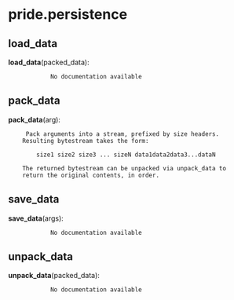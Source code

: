 pride.persistence
==============



load_data
--------------

**load_data**(packed_data):

				No documentation available


pack_data
--------------

**pack_data**(arg):

		 Pack arguments into a stream, prefixed by size headers.
        Resulting bytestream takes the form:
            
            size1 size2 size3 ... sizeN data1data2data3...dataN
            
        The returned bytestream can be unpacked via unpack_data to
        return the original contents, in order. 


save_data
--------------

**save_data**(args):

				No documentation available


unpack_data
--------------

**unpack_data**(packed_data):

				No documentation available
